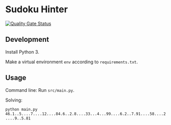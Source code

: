 # Sudoku Hinter

[![Quality Gate Status](https://sonarcloud.io/api/project_badges/measure?project=TomConner_SudokuHinter&metric=alert_status)](https://sonarcloud.io/summary/new_code?id=TomConner_SudokuHinter)

## Development

Install Python 3.

Make a virtual environment `env` according to `requirements.txt`.

## Usage

Command line: Run `src/main.py`.

Solving:

`python main.py 46.1..5....7....12....84.6..2.8....33...4...99....6.2..7.91....58....2....9..5.81`



